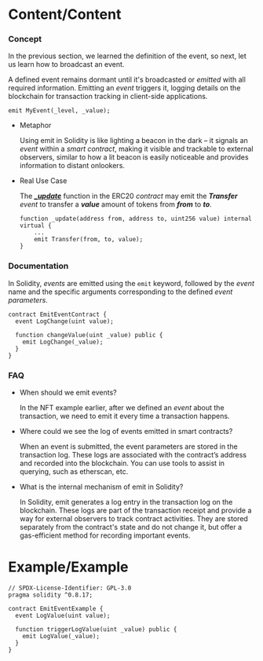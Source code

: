 # Content/Content

### Concept

In the previous section, we learned the definition of the event, so next, let us learn how to broadcast an event.

A defined event remains dormant until it's broadcasted or *emitted* with all required information. Emitting an *event* triggers it, logging details on the blockchain for transaction tracking in client-side applications.

```solidity
emit MyEvent(_level, _value);
```

- Metaphor
    
    Using emit in Solidity is like lighting a beacon in the dark – it signals an *event* within a *smart contract*, making it visible and trackable to external observers, similar to how a lit beacon is easily noticeable and provides information to distant onlookers.
    
- Real Use Case
    
    The ***[_update](https://github.com/OpenZeppelin/openzeppelin-contracts/blob/9ef69c03d13230aeff24d91cb54c9d24c4de7c8b/contracts/token/ERC20/ERC20.sol#L244C20-L244C20)*** function in the ERC20 *contract* may emit the ***Transfer*** *event* to transfer a ***value*** amount of tokens from ***from*** to ***to***.
    
    ```solidity
    function _update(address from, address to, uint256 value) internal virtual {
        ...
        emit Transfer(from, to, value);
    }
    ```
    

### Documentation

In Solidity, *events* are emitted using the `emit` keyword, followed by the *event* name and the specific arguments corresponding to the defined *event parameters*.

```solidity
contract EmitEventContract {
  event LogChange(uint value);

  function changeValue(uint _value) public {
    emit LogChange(_value);
  }
}
```

### FAQ

- When should we emit events?
    
    In the NFT example earlier, after we defined an *event* about the transaction, we need to emit it every time a transaction happens. 
    
- Where could we see the log of events emitted in smart contracts?
    
    When an event is submitted, the event parameters are stored in the transaction log. These logs are associated with the contract’s address and recorded into the blockchain. You can use tools to assist in querying, such as etherscan, etc.
    
- What is the internal mechanism of emit in Solidity?
    
    In Solidity, emit generates a log entry in the transaction log on the blockchain. These logs are part of the transaction receipt and provide a way for external observers to track contract activities. They are stored separately from the contract's state and do not change it, but offer a gas-efficient method for recording important events.
    

# Example/Example

```solidity
// SPDX-License-Identifier: GPL-3.0
pragma solidity ^0.8.17;

contract EmitEventExample {
  event LogValue(uint value);

  function triggerLogValue(uint _value) public {
    emit LogValue(_value);
  }
}
```
